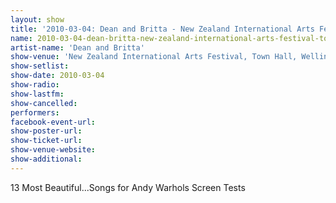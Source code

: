 ```yaml
---
layout: show
title: '2010-03-04: Dean and Britta - New Zealand International Arts Festival, Town Hall, Wellington, New Zealand'
name: 2010-03-04-dean-britta-new-zealand-international-arts-festival-town-hall-wellington-new-zealand
artist-name: 'Dean and Britta'
show-venue: 'New Zealand International Arts Festival, Town Hall, Wellington, New Zealand'
show-setlist: 
show-date: 2010-03-04
show-radio: 
show-lastfm: 
show-cancelled: 
performers: 
facebook-event-url: 
show-poster-url: 
show-ticket-url: 
show-venue-website: 
show-additional: 
---
```


13 Most Beautiful...Songs for Andy Warhols Screen Tests